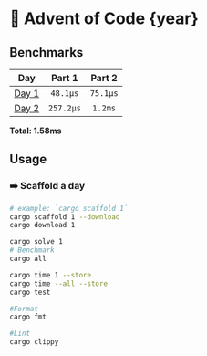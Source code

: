 # 🎄 Advent of Code {year}

<!--- advent_readme_stars table --->

<!--- benchmarking table --->
## Benchmarks

| Day | Part 1 | Part 2 |
| :---: | :---: | :---:  |
| [Day 1](./src/bin/01.rs) | `48.1µs` | `75.1µs` |
| [Day 2](./src/bin/02.rs) | `257.2µs` | `1.2ms` |

**Total: 1.58ms**
<!--- benchmarking table --->
## Usage
### ➡️ Scaffold a day

```sh
# example: `cargo scaffold 1`
cargo scaffold 1 --download
cargo download 1

cargo solve 1
# Benchmark
cargo all

cargo time 1 --store
cargo time --all --store
cargo test

#Format
cargo fmt

#Lint
cargo clippy
```
